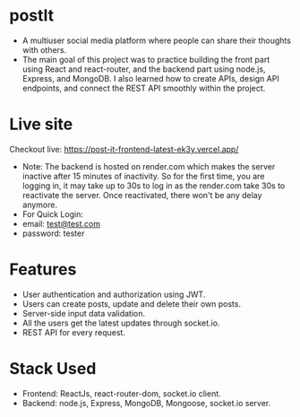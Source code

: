 # postIt
- A multiuser social media platform where people can share their thoughts with others.
- The main goal of this project was to practice building the front part using React and react-router, and the backend part using node.js, Express, and MongoDB. I also learned how to create APIs, design API endpoints, and connect the REST API smoothly within the project.

# Live site
Checkout live: https://post-it-frontend-latest-ek3y.vercel.app/
- Note: The backend is hosted on render.com which makes the server inactive after 15 minutes of inactivity. So for the
  first time, you are logging in, it may take up to 30s to log in as the render.com take 30s to reactivate the server.
  Once reactivated, there won't be any delay anymore.
- For Quick Login:
- email: test@test.com
- password: tester

# Features
- User authentication and authorization using JWT.
- Users can create posts, update and delete their own posts.
- Server-side input data validation.
- All the users get the latest updates through socket.io.
- REST API for every request.

# Stack Used
- Frontend: ReactJs, react-router-dom, socket.io client.
- Backend: node.js, Express, MongoDB, Mongoose, socket.io server.
